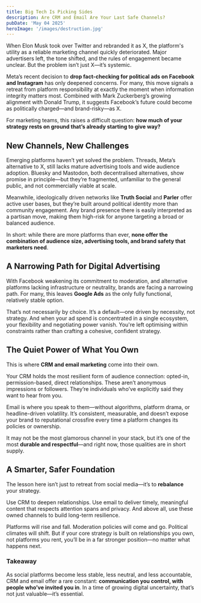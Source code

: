 ```yaml
---
title: Big Tech Is Picking Sides
description: Are CRM and Email Are Your Last Safe Channels?
pubDate: 'May 04 2025'
heroImage: '/images/destruction.jpg'
---
```

When Elon Musk took over Twitter and rebranded it as X, the platform's utility as a reliable marketing channel quickly deteriorated. Major advertisers left, the tone shifted, and the rules of engagement became unclear. But the problem isn’t just X—it’s systemic.

Meta’s recent decision to **drop fact-checking for political ads on Facebook and Instagram** has only deepened concerns. For many, this move signals a retreat from platform responsibility at exactly the moment when information integrity matters most. Combined with Mark Zuckerberg’s growing alignment with Donald Trump, it suggests Facebook’s future could become as politically charged—and brand-risky—as X.

For marketing teams, this raises a difficult question: **how much of your strategy rests on ground that’s already starting to give way?**

## New Channels, New Challenges

Emerging platforms haven’t yet solved the problem. Threads, Meta’s alternative to X, still lacks mature advertising tools and wide audience adoption. Bluesky and Mastodon, both decentralised alternatives, show promise in principle—but they’re fragmented, unfamiliar to the general public, and not commercially viable at scale.

Meanwhile, ideologically driven networks like **Truth Social** and **Parler** offer active user bases, but they’re built around political identity more than community engagement. Any brand presence there is easily interpreted as a partisan move, making them high-risk for anyone targeting a broad or balanced audience.

In short: while there are more platforms than ever, **none offer the combination of audience size, advertising tools, and brand safety that marketers need**.

## A Narrowing Path for Digital Advertising

With Facebook weakening its commitment to moderation, and alternative platforms lacking infrastructure or neutrality, brands are facing a narrowing path. For many, this leaves **Google Ads** as the only fully functional, relatively stable option.

That’s not necessarily by choice. It’s a default—one driven by necessity, not strategy. And when your ad spend is concentrated in a single ecosystem, your flexibility and negotiating power vanish. You're left optimising within constraints rather than crafting a cohesive, confident strategy.

## The Quiet Power of What You Own

This is where **CRM and email marketing** come into their own.

Your CRM holds the most resilient form of audience connection: opted-in, permission-based, direct relationships. These aren’t anonymous impressions or followers. They’re individuals who’ve explicitly said they want to hear from you.

Email is where you speak to them—without algorithms, platform drama, or headline-driven volatility. It’s consistent, measurable, and doesn’t expose your brand to reputational crossfire every time a platform changes its policies or ownership.

It may not be the most glamorous channel in your stack, but it’s one of the most **durable and respectful**—and right now, those qualities are in short supply.


## A Smarter, Safer Foundation

The lesson here isn’t just to retreat from social media—it’s to **rebalance** your strategy.

Use CRM to deepen relationships.
Use email to deliver timely, meaningful content that respects attention spans and privacy.
And above all, use these owned channels to build long-term resilience.

Platforms will rise and fall. Moderation policies will come and go. Political climates will shift. But if your core strategy is built on relationships you own, not platforms you rent, you’ll be in a far stronger position—no matter what happens next.

### Takeaway

As social platforms become less stable, less neutral, and less accountable, CRM and email offer a rare constant: **communication you control, with people who’ve invited you in**. In a time of growing digital uncertainty, that’s not just valuable—it’s essential.
